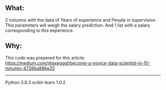 ## What:
2 columns with the data of Years of experience and People in supervision.
This parameters will weigh the salary prediction.
And 1 list with a salary corresponding to this experience.

## Why:
This code was prepered for this article: https://medium.com/@axegggl/become-a-novice-data-scientist-in-10-minutes-4739ba886e25

-------------------------------------------------------------------------------

Python 3.8.3
scikit-learn 1.0.2
